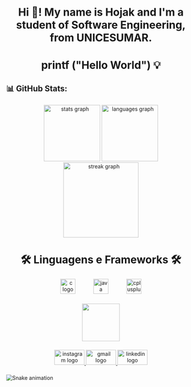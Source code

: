<h1 align="center">Hi 👋! My name is Hojak and I'm a student of Software Engineering, from UNICESUMAR.</h1>

###

<h1 align="center">printf   ("Hello World") 💡</h1>

###

<h2 align="left">📊 GitHub Stats:</h2>

###

<div align="center">
  <img src="https://github-readme-stats.vercel.app/api?username=guihojak&hide_title=true&hide_rank=false&show_icons=true&include_all_commits=true&count_private=true&disable_animations=false&theme=tokyonight&locale=en&hide_border=false&order=1" height="150" alt="stats graph"  />
  <img src="https://github-readme-stats.vercel.app/api/top-langs?username=guihojak&locale=en&hide_title=false&layout=compact&card_width=320&langs_count=5&theme=tokyonight&hide_border=false&order=2" height="150" alt="languages graph"  />
  <img src="https://streak-stats.demolab.com?user=guihojak&locale=en&mode=weekly&theme=tokyonight&hide_border=false&border_radius=5&order=3" height="200" alt="streak graph"  />
</div>

###

<h1 align="center">🛠️  Linguagens e Frameworks  🛠️</h1>

###

<div align="center">
  <img src="https://cdn.jsdelivr.net/gh/devicons/devicon/icons/c/c-plain.svg" height="40" alt="c logo"  />
  <img width="40" />
  <img src="https://cdn.jsdelivr.net/gh/devicons/devicon/icons/java/java-original.svg" height="40" alt="java logo"  />
  <img width="40" />
  <img src="https://cdn.jsdelivr.net/gh/devicons/devicon/icons/cplusplus/cplusplus-plain.svg" height="40" alt="cplusplus logo"  />
</div>

###

<div align="center">
  <img height="100" src="https://camo.githubusercontent.com/cadbe05ef2bd54de998ccadc27a5cd5d87d348333a624a8aecb244190c37ac86/68747470733a2f2f726561646d652d747970696e672d7376672e6865726f6b756170702e636f6d2f3f666f6e743d5269676874656f75732673697a653d33352663656e7465723d74727565267643656e7465723d747275652677696474683d353030266865696768743d3730266475726174696f6e3d34303030266c696e65733d6f6272696761646f2b70656c612b6174656ec3a7c3a36f213b"  />
</div>

###

<div align="center">
  <a href="https://www.instagram.com/guihojak/" target="_blank">
    <img src="https://raw.githubusercontent.com/maurodesouza/profile-readme-generator/master/src/assets/icons/social/instagram/default.svg" width="80" height="40" alt="instagram logo"  />
  </a>
  <a href="guihojak@gmail.com" target="_blank">
    <img src="https://raw.githubusercontent.com/maurodesouza/profile-readme-generator/master/src/assets/icons/social/gmail/default.svg" width="80" height="40" alt="gmail logo"  />
  </a>
  <a href="https://www.linkedin.com/in/guilherme-xavier-hojak-694b79300/" target="_blank">
    <img src="https://raw.githubusercontent.com/maurodesouza/profile-readme-generator/master/src/assets/icons/social/linkedin/default.svg" width="80" height="40" alt="linkedin logo"  />
  </a>
</div>

###

<img src="https://raw.githubusercontent.com/guihojak/guihojak/output/snake.svg" alt="Snake animation" />

###

